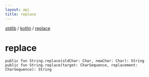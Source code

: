 ```yaml
---
layout: api
title: replace
---
```

[stdlib](../index.md) / [kotlin](index.md) / [replace](replace.md)

# replace

```
public fun String.replace(oldChar: Char, newChar: Char): String
public fun String.replace(target: CharSequence, replacement: CharSequence): String
```
